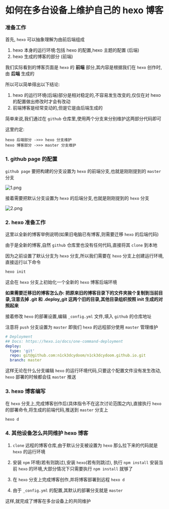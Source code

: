 # 如何在多台设备上维护自己的 hexo 博客

### 准备工作

首先, `hexo` 可以抽象理解为由前后端组成

1. hexo 本身的运行环境:包括 hexo 的配置,hexo 主题的配置 (后端)
2. hexo 生成的博客的部分 (前端)

我们实际看到的博客页面是 `hexo` 的 **前端** 部分,其内容是根据我们在 `hexo` 创作时,由 **后端** 生成的

所以可以简单得出以下结论:
1. hexo 的运行环境(后端)部分是相对稳定的,不容易发生改变的,仅仅在对 hexo 的配置做出修改时才会有改动
2. 前端博客是经常变动的,但是它是由后端生成的

简单来说,我们通过在 `github` 仓库里,使用两个分支来分别维护这两部分代码即可

这里约定:
```
hexo 后端部分 ->>> hexo 分支维护
hexo 博客部分 ->>> master 分支维护
```

### 1. github page 的配置

`github page` 要把构建的分支设置为 `hexo` 的前端分支,也就是刚刚提到的 `master` 分支

![1.png](https://tva1.sinaimg.cn/large/008vK57jgy1h7m7p8lcmaj31ny0o8wo3.jpg)

接着需要把默认分支设置为 `hexo` 的后端分支,也就是刚刚提到的 `hexo` 分支

![2.png](https://tva1.sinaimg.cn/large/008vK57jgy1h7m7qcoo7aj31qc0hen5j.jpg)

### 2. hexo 准备工作

这里以全新的博客举例说明(如果旧电脑已有博客,则需要迁移 `hexo` 的后端代码)

由于是全新的博客,自然 `github` 仓库里也没有任何代码,直接将其 `clone` 到本地

因为之前设置了默认分支为 `hexo` 分支,所以我们需要在 `hexo` 分支上创建运行环境,直接运行以下命令

```bash
hexo init
```

这会在 `hexo` 分支上初始化一个全新的 `hexo` 博客后端环境

**如果需要迁移旧的博客怎么办: 把原来旧的博客目录下的文件夹挨个复制到当前目录,注意去掉 .git 和 .deploy_git 这两个旧的目录,其他目录组织按照 init 生成的对照起来**

接着修改 `hexo` 的部署设置,编辑 `_config.yml` 文件,填入 `github` 的仓库地址

注意将 `push` 分支设置为 `master` 即我们 `hexo` 的远程部分使用 `master` 管理维护

```yml
# Deployment
## Docs: https://hexo.io/docs/one-command-deployment
deploy:
  type: 'git'
  repo: git@github.com:n1ck3dcydoom/n1ck3dcydoom.github.io.git
  branch: master
```

这样无论在什么分支编辑 `hexo` 的运行环境代码,只要这个配置文件没有发生改动, `hexo` 部署的时候都会往 `master` 推送

### 3. hexo 博客编写

在 `hexo` 分支上,完成博客创作后(具体指令不在这次讨论范围之内),直接执行 `hexo` 的部署命令,将生成的前端代码,推送到 `master` 分支上

```bash
hexo d
```

### 4. 其他设备怎么共同维护 hexo 博客

1. `clone` 远程的博客仓库,由于默认分支被设置为 `hexo` 那么拉下来的代码就是 `hexo` 的运行环境

2. 安装 `npm` 环境(若有则跳过),安装 `hexo`(若有则跳过), 执行 `npm install` 安装当前 `hexo` 的环境,大部分情况下只需要执行 `npm install` 就够了

3. 在 `hexo` 分支上完成博客创作,并将博客部署到远程 `hexo d`

4. 由于 `_config.yml` 的配置,其默认的部署分支就是 `master` 

这样,就完成了博客在多台设备上的共同维护